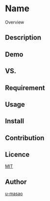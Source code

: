Name
====

Overview

## Description

## Demo

## VS. 

## Requirement

## Usage

## Install

## Contribution

## Licence

[MIT](https://github.com/u-masao/esp32-https-post-basicauth/blob/master/LICENSE)

## Author

[u-masao](https://github.com/u-masao)
